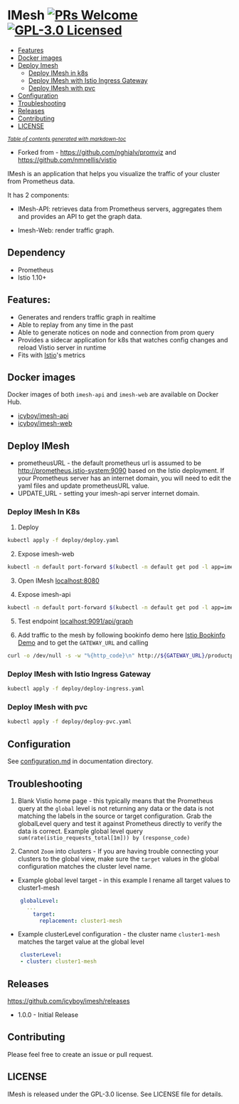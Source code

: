 # IMesh [![PRs Welcome](https://img.shields.io/badge/PRs-welcome-brightgreen.svg?style=flat)](http://makeapullrequest.com) [![GPL-3.0 Licensed](https://img.shields.io/badge/license-GPL3.0-blue.svg)](https://github.com/icyxp/imesh/blob/main/LICENSE)

  * [Features](#features)
  * [Docker images](#docker-images)
  * [Deploy Imesh](#deploy-imesh)
    + [Deploy IMesh in k8s](#deploy-imesh-in-k8s)
    + [Deploy IMesh with Istio Ingress Gateway](#deploy-iemsh-with-ingress)
    + [Deploy IMesh with pvc](#deploy-imesh-with-pvc)
  * [Configuration](#configuration)
  * [Troubleshooting](#troubleshooting)
  * [Releases](#releases)
  * [Contributing](#contributing)
  * [LICENSE](#license)

<small><i><a href='http://ecotrust-canada.github.io/markdown-toc/'>Table of contents generated with markdown-toc</a></i></small>

* Forked from - https://github.com/nghialv/promviz and https://github.com/nmnellis/vistio

IMesh is an application that helps you visualize the traffic of your cluster from Prometheus data.

It has 2 components:

- IMesh-API: retrieves data from Prometheus servers, aggregates them and provides an API to get the graph data.

- Imesh-Web: render traffic graph.

## Dependency
* Prometheus 
* Istio 1.10+

## Features:
- Generates and renders traffic graph in realtime
- Able to replay from any time in the past
- Able to generate notices on node and connection from prom query
- Provides a sidecar application for k8s that watches config changes and reload Vistio server in runtime
- Fits with [Istio](https://istio.io)'s metrics 

## Docker images

Docker images of both `imesh-api` and `imesh-web` are available on Docker Hub.

- [icyboy/imesh-api](https://quay.io/icyboy/imesh-api)
- [icyboy/imesh-web](https://quay.io/icyboy/imesh-web)

## Deploy IMesh
* prometheusURL - the default prometheus url is assumed to be <http://prometheus.istio-system:9090> based on the Istio deployment. If your Prometheus server has an internet domain, you will need to edit the yaml files and update prometheusURL value.
* UPDATE_URL - setting your imesh-api server internet domain.
### Deploy IMesh In K8s
1. Deploy
```sh
kubectl apply -f deploy/deploy.yaml
```

2. Expose imesh-web
```sh
kubectl -n default port-forward $(kubectl -n default get pod -l app=imesh-web -o jsonpath='{.items[0].metadata.name}') 8080:8080 &
```

3. Open IMesh <localhost:8080>

4. Expose imesh-api
```sh
kubectl -n default port-forward $(kubectl -n default get pod -l app=imesh-api -o jsonpath='{.items[0].metadata.name}') 9091:9091 &
```

5. Test endpoint <localhost:9091/api/graph>

6. Add traffic to the mesh by following bookinfo demo here [Istio Bookinfo Demo](https://istio.io/docs/guides/bookinfo/) and to get the `GATEWAY_URL` and calling
```sh
curl -o /dev/null -s -w "%{http_code}\n" http://${GATEWAY_URL}/productpage
```

### Deploy IMesh with Istio Ingress Gateway

```sh
kubectl apply -f deploy/deploy-ingress.yaml
```

### Deploy IMesh with pvc

```sh
kubectl apply -f deploy/deploy-pvc.yaml
```

## Configuration

See [configuration.md](https://github.com/icyxp/imesh/blob/main/documentation/configuration.md) in documentation directory.

## Troubleshooting

1. Blank Vistio home page - this typically means that the Prometheus query at the `global` level is not returning any data or the data is not matching the labels in the source or target configuration. Grab the globalLevel query and test it against Prometheus directly to verify the data is correct. Example global level query `sum(rate(istio_requests_total[1m])) by (response_code)`

2. Cannot `Zoom` into clusters - If you are having trouble connecting your clusters to the global view, make sure the `target` values in the global configuration matches the cluster level name.

* Example global level target - in this example I rename all target values to cluster1-mesh
```yaml
    globalLevel:
      ...
        target:
          replacement: cluster1-mesh
```

* Example clusterLevel configuration - the cluster name `cluster1-mesh` matches the target value at the global level
```yaml
    clusterLevel:
    - cluster: cluster1-mesh
```

## Releases

https://github.com/icyboy/imesh/releases

* 1.0.0 - Initial Release

## Contributing

Please feel free to create an issue or pull request.

## LICENSE

IMesh is released under the GPL-3.0 license. See LICENSE file for details.